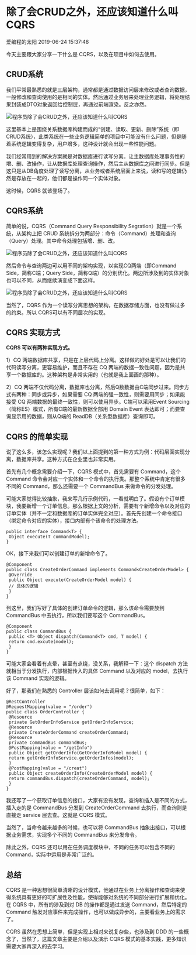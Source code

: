# 除了会CRUD之外，还应该知道什么叫CQRS

爱编程的太阳 2019-06-24 15:37:48

今天主要跟大家分享一下什么是 CQRS，以及在项目中如何去使用。

## **CRUD系统**

我们平常最熟悉的就是三层架构，通常都是通过数据访问层来修改或者查询数据，一般修改和查询使用的是相同的实体。然后通过业务层来处理业务逻辑，将处理结果封装成DTO对象返回给控制层，再通过前端渲染。反之亦然。

![程序员除了会CRUD之外，还应该知道什么叫CQRS](http://p1.pstatp.com/large/pgc-image/a0dbe1e3ac6e4585bbf18491dd19d79d)



这里基本上是围绕关系数据库构建而成的“创建、读取、更新、删除”系统（即CRUD系统），此类系统在一些业务逻辑简单的项目中可能没有什么问题，但是随着系统逻辑变得复杂，用户增多，这种设计就会出现一些性能问题。

我们经常用到的解决方案就是对数据库进行读写分离。让主数据库处理事务性的增、删、改操作，让从数据库处理查询操作，然后主从数据库之间进行同步。但是这只是从DB角度处理了读写分离，从业务或者系统层面上来说，读和写的逻辑仍然是存放在一起的，他们都是操作同一个实体对象。

这时候，CQRS 就该登场了。

## **CQRS系统**

简单的说，CQRS（Command Query Responsibility Segration）就是一个系统，从架构上把 CRUD 系统拆分为两部分：命令（Command）处理和查询（Query）处理。其中命令处理包括增、删、改。

![程序员除了会CRUD之外，还应该知道什么叫CQRS](http://p1.pstatp.com/large/pgc-image/22928e80487d4a52b23131294745ab4f)



然后命令与查询两边可以用不同的架构实现，以实现CQ两端（即Command Side，简称C端；Query Side，简称Q端）的分别优化。两边所涉及到的实体对象也可以不同，从而继续演变成下面这样。

![程序员除了会CRUD之外，还应该知道什么叫CQRS](http://p3.pstatp.com/large/pgc-image/6d2073b48f7b42ef90d647ec22a2001a)



当然了，CQRS 作为一个读写分离思想的架构，在数据存储方面，也没有做过多的约束。所以 CQRS可以有不同层次的实现。

## **CQRS 实现方式**

**CQRS 可以有两种实现方式。**

1）CQ 两端数据库共享，只是在上层代码上分离。这样做的好处是可以让我们的代码读写分离，更容易维护，而且不存在 CQ 两端的数据一致性问题，因为是共享一个数据库的。这种架构是非常实用的（也就是我上面画的那种）。

2）CQ 两端不仅代码分离，数据库也分离，然后Q数数据由C端同步过来。同步方式有两种：同步或异步，如果需要 CQ 两端的强一致性，则需要用同步；如果能接受 CQ 两端数据的最终一致性，则可以使用异步。C端可以采用Event Sourcing（简称ES）模式，所有C端的最新数据全部用 Domain Event 表达即可；而要查询显示用的数据，则从Q端的 ReadDB（关系型数据库）查询即可。

## **CQRS 的简单实现**

说了这么多，该怎么实现呢？我们以上面提到的第一种方式为例：代码层面实现分离，数据库共享。这种方式在企业里也非常实用。

首先有几个概念需要介绍一下，CQRS 模式中，首先需要有 Command，这个 Command 命令会对应一个实体和一个命令的执行类。那整个系统中肯定有很多不同的 Command，那么还需要一个 CommandBus 来做命令的分发处理。

可能大家觉得比较抽象，我来写几行示例代码，一看就明白了。假设有个订单模块，我要新增一个订单信息。那么根据上文的分析，需要有个新增命令以及对应的订单实体（并不一定和数据库的订单实体完全对应）。首先先创建一个命令接口（绑定命令对应的实体），接口内部有个该命令的处理方法。

```
public interface Command<T> {
 Object execute(T commandModel);
}
```

OK，接下来我们可以创建订单的新增命令了。

```
@Component
public class CreateOrderCommand implements Command<CreateOrderModel> {
 @Override
 public Object execute(CreateOrderModel model) {
 // 具体的逻辑
 }
}
```

到这里，我们写好了具体的创建订单命令的逻辑，那么该命令需要放到 CommandBus 中去执行，所以我们要写这个 CommandBus。

```
@Component
public class CommandBus {
 public <T> Object dispatch(Command<T> cmd, T model) {
 return cmd.excute(model);
 }
}
```

可能大家会看着有点晕，甚至有点绕，没关系，我解释一下：这个 dispatch 方法就相当于分发执行，内部根据传入的具体 Command 以及对应的 model，去执行该 Command 实现的逻辑。

好了，那我们在熟悉的 Controller 层该如何去调用呢？很简单，如下：

```
@RestController
@RequestMapping(value = "/order")
public class OrderController {
 @Resource
 private GetOrderInfoService getOrderInfoService;
 @Resource
 private CreateOrderCommand createOrderCommand;
 @Resource
 private CommandBus commandBus;
 @PostMapping(value = "/getInfo")
 public Object getOrderInfo(GetOrderInfoModel model) {
 return getOrderInfoService.getOrderInfos(model);
 }
 @PostMapping(value = "/creat")
 public Object createOrderInfo(CreateOrderModel model) {
 return commandBus.dispatch(createOrderCommand, model);
 }
}
```

我还写了一个获取订单信息的接口，大家有没有发现，查询和插入是不同的方式，插入走的是 CommandBus 分发到 CreateOrderCommand 去执行，而查询则是直接走 service 层去查。这就是 CQRS 模式。

当然了，当命令越来越多的时候，也可以将 CommandBus 抽象出接口，可以根据业务需求，实现多个不同的 CommandBus 来分发命令。

除此之外，CQRS 还可以用在任务调度模块中，不同的任务可以包含不同的 Command，实际中运用是非常广泛的。

## **总结**

CQRS 是一种思想很简单清晰的设计模式，他通过在业务上分离操作和查询来使得系统具有更好的可扩展性及性能，使得能够对系统的不同部分进行扩展和优化。在 CQRS 中，所有的涉及到对 DB 的操作都是通过发送 Command，然后特定的 Command 触发对应事件来完成操作，也可以做成异步的，主要看业务上的需求了。

CQRS 虽然在思想上简单，但是实现上相对来说复杂些，也涉及到 DDD 的一些概念了，当然了，这篇文章主要是介绍以及演示 CQRS 模式的基本实践，更多知识需要大家再深入的去学习。